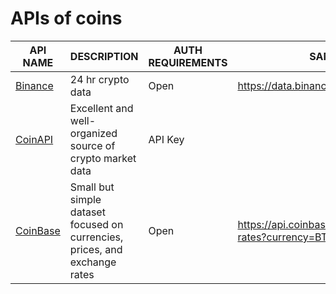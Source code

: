 # APIs of coins
|**API NAME**| **DESCRIPTION** |**AUTH REQUIREMENTS**|**SAMPLE URL**|
|---|--- |---  |---|
|[Binance](https://binance-docs.github.io/apidocs/spot/en/#introduction)| 24 hr crypto data  | Open | https://data.binance.com/api/v3/ticker/24hr |
|[CoinAPI](https://mixedanalytics.com/knowledge-base/import-coinapi-data-google-sheets/)|Excellent and well-organized source of crypto market data|	API Key| |
|[CoinBase](https://mixedanalytics.com/knowledge-base/import-coinbase-data-to-google-sheets/)|	Small but simple dataset focused on currencies, prices, and exchange rates |Open |https://api.coinbase.com/v2/exchange-rates?currency=BTC||
